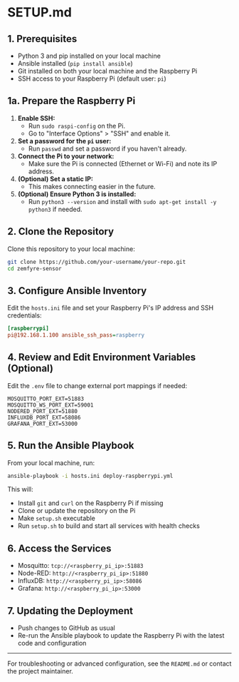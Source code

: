 # SETUP.md

## 1. Prerequisites
- Python 3 and pip installed on your local machine
- Ansible installed (`pip install ansible`)
- Git installed on both your local machine and the Raspberry Pi
- SSH access to your Raspberry Pi (default user: `pi`)

## 1a. Prepare the Raspberry Pi
1. **Enable SSH:**
   - Run `sudo raspi-config` on the Pi.
   - Go to "Interface Options" > "SSH" and enable it.
2. **Set a password for the `pi` user:**
   - Run `passwd` and set a password if you haven't already.
3. **Connect the Pi to your network:**
   - Make sure the Pi is connected (Ethernet or Wi-Fi) and note its IP address.
4. **(Optional) Set a static IP:**
   - This makes connecting easier in the future.
5. **(Optional) Ensure Python 3 is installed:**
   - Run `python3 --version` and install with `sudo apt-get install -y python3` if needed.

## 2. Clone the Repository
Clone this repository to your local machine:
```sh
git clone https://github.com/your-username/your-repo.git
cd zemfyre-sensor
```

## 3. Configure Ansible Inventory
Edit the `hosts.ini` file and set your Raspberry Pi's IP address and SSH credentials:
```ini
[raspberrypi]
pi@192.168.1.100 ansible_ssh_pass=raspberry
```

## 4. Review and Edit Environment Variables (Optional)
Edit the `.env` file to change external port mappings if needed:
```
MOSQUITTO_PORT_EXT=51883
MOSQUITTO_WS_PORT_EXT=59001
NODERED_PORT_EXT=51880
INFLUXDB_PORT_EXT=58086
GRAFANA_PORT_EXT=53000
```

## 5. Run the Ansible Playbook
From your local machine, run:
```sh
ansible-playbook -i hosts.ini deploy-raspberrypi.yml
```
This will:
- Install `git` and `curl` on the Raspberry Pi if missing
- Clone or update the repository on the Pi
- Make `setup.sh` executable
- Run `setup.sh` to build and start all services with health checks

## 6. Access the Services
- Mosquitto: `tcp://<raspberry_pi_ip>:51883`
- Node-RED: `http://<raspberry_pi_ip>:51880`
- InfluxDB: `http://<raspberry_pi_ip>:58086`
- Grafana: `http://<raspberry_pi_ip>:53000`

## 7. Updating the Deployment
- Push changes to GitHub as usual
- Re-run the Ansible playbook to update the Raspberry Pi with the latest code and configuration

---
For troubleshooting or advanced configuration, see the `README.md` or contact the project maintainer.
